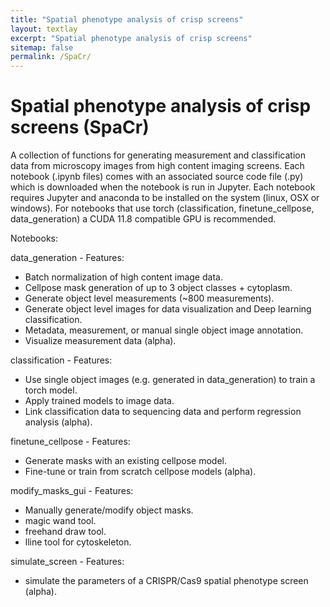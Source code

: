 ```yaml
---
title: "Spatial phenotype analysis of crisp screens"
layout: textlay
excerpt: "Spatial phenotype analysis of crisp screens"
sitemap: false
permalink: /SpaCr/
---
```


# **S**patial **p**henotype **a**nalysis of **cr**isp screens (SpaCr)

A collection of functions for generating measurement and classification data from microscopy images from high content imaging screens. Each notebook (.ipynb files) comes with an associated source code file (.py) which is downloaded when the notebook is run in Jupyter. Each notebook requires Jupyter and anaconda to be installed on the system (linux, OSX or windows). For notebooks that use torch (classification, finetune_cellpose, data_generation) a CUDA 11.8 compatible GPU is recommended.

Notebooks:

data_generation - Features:
 - Batch normalization of high content image data.
 - Cellpose mask generation of up to 3 object classes + cytoplasm.
 - Generate object level measurements (~800 measurements).
 - Generate object level images for data visualization and Deep learning classification.
 - Metadata, measurement, or manual single object image annotation.
 - Visualize measurement data (alpha).
   
classification - Features:
 - Use single object images (e.g. generated in data_generation) to train a torch model.
 - Apply trained models to image data.
 - Link classification data to sequencing data and perform regression analysis (alpha).

finetune_cellpose - Features:
 - Generate masks with an existing cellpose model.
 - Fine-tune or train from scratch cellpose models (alpha).

modify_masks_gui - Features:
 - Manually generate/modify object masks.
 - magic wand tool.
 - freehand draw tool.
 - lline tool for cytoskeleton.

simulate_screen - Features:
 -  simulate  the parameters of a CRISPR/Cas9 spatial phenotype screen (alpha).
